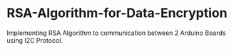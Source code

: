 # RSA-Algorithm-for-Data-Encryption
Implementing RSA Algorithm to communication between 2 Arduino Boards using I2C Protocol.
